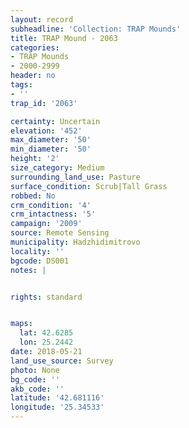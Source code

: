 ```yaml
---
layout: record
subheadline: 'Collection: TRAP Mounds'
title: TRAP Mound - 2063
categories:
- TRAP Mounds
- 2000-2999
header: no
tags:
- ''
trap_id: '2063'

certainty: Uncertain
elevation: '452'
max_diameter: '50'
min_diameter: '50'
height: '2'
size_category: Medium
surrounding_land_use: Pasture
surface_condition: Scrub|Tall Grass
robbed: No
crm_condition: '4'
crm_intactness: '5'
campaign: '2009'
source: Remote Sensing
municipality: Hadzhidimitrovo
locality: ''
bgcode: DS001
notes: |


rights: standard


maps:
  lat: 42.6285
  lon: 25.2442
date: 2018-05-21
land_use_source: Survey
photo: None
bg_code: ''
akb_code: ''
latitude: '42.681116'
longitude: '25.34533'
---
```


